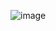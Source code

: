 ![image](https://github.com/SupattraTNI/Hangman/assets/153533936/fd7da411-33a9-46a3-a91c-368ea4b6b306)
